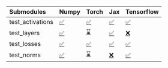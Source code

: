 | Submodules       | Numpy                                                                                                                           | Torch                                                                                                                           | Jax                                                                                                                             | Tensorflow                                                                                                                      |
|:-----------------|:--------------------------------------------------------------------------------------------------------------------------------|:--------------------------------------------------------------------------------------------------------------------------------|:--------------------------------------------------------------------------------------------------------------------------------|:--------------------------------------------------------------------------------------------------------------------------------|
| test_activations | <a href="https://github.com/unifyai/ivy/runs/7997796460?check_suite_focus=true" rel="noopener noreferrer" target="_blank">✅</a> | <a href="https://github.com/unifyai/ivy/runs/7997797090?check_suite_focus=true" rel="noopener noreferrer" target="_blank">✅</a> | <a href="https://github.com/unifyai/ivy/runs/7997797787?check_suite_focus=true" rel="noopener noreferrer" target="_blank">✅</a> | <a href="https://github.com/unifyai/ivy/runs/7997798475?check_suite_focus=true" rel="noopener noreferrer" target="_blank">✅</a> |
| test_layers      | <a href="https://github.com/unifyai/ivy/runs/7997796646?check_suite_focus=true" rel="noopener noreferrer" target="_blank">✅</a> | <a href="https://github.com/unifyai/ivy/runs/7997797251?check_suite_focus=true" rel="noopener noreferrer" target="_blank">⌛</a> | <a href="https://github.com/unifyai/ivy/runs/7997797928?check_suite_focus=true" rel="noopener noreferrer" target="_blank">✅</a> | <a href="https://github.com/unifyai/ivy/runs/7997798658?check_suite_focus=true" rel="noopener noreferrer" target="_blank">❌</a> |
| test_losses      | <a href="https://github.com/unifyai/ivy/runs/7997796815?check_suite_focus=true" rel="noopener noreferrer" target="_blank">✅</a> | <a href="https://github.com/unifyai/ivy/runs/7997797394?check_suite_focus=true" rel="noopener noreferrer" target="_blank">✅</a> | <a href="https://github.com/unifyai/ivy/runs/7997798106?check_suite_focus=true" rel="noopener noreferrer" target="_blank">✅</a> | <a href="https://github.com/unifyai/ivy/runs/7997798844?check_suite_focus=true" rel="noopener noreferrer" target="_blank">✅</a> |
| test_norms       | <a href="https://github.com/unifyai/ivy/runs/7997796950?check_suite_focus=true" rel="noopener noreferrer" target="_blank">✅</a> | <a href="https://github.com/unifyai/ivy/runs/7997797571?check_suite_focus=true" rel="noopener noreferrer" target="_blank">⌛</a> | <a href="https://github.com/unifyai/ivy/runs/7997798286?check_suite_focus=true" rel="noopener noreferrer" target="_blank">❌</a> | <a href="https://github.com/unifyai/ivy/runs/7997799032?check_suite_focus=true" rel="noopener noreferrer" target="_blank">✅</a> |